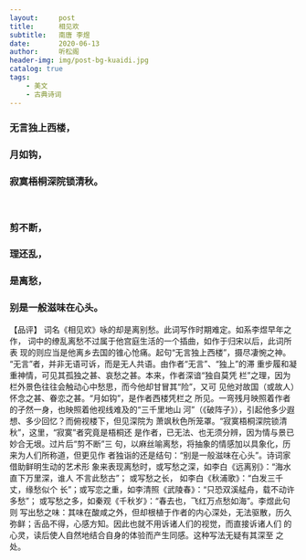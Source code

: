 ```yaml
---
layout:     post
title:      相见欢
subtitle:   南唐 李煜
date:       2020-06-13
author:     听松阁
header-img: img/post-bg-kuaidi.jpg
catalog: true
tags:
    - 美文
    - 古典诗词
---
```



### 无言独上西楼， 
### 月如钩， 
### 寂寞梧桐深院锁清秋。
&nbsp;
### 剪不断， 
### 理还乱， 
### 是离愁，
### 别是一般滋味在心头。



【品评】 
词名《相见欢》咏的却是离别愁。此词写作时期难定。如系李煜早年之作， 
词中的缭乱离愁不过属于他宫庭生活的一个插曲，如作于归宋以后，此词所表 
现的则应当是他离乡去国的锥心怆痛。起句“无言独上西楼”，摄尽凄惋之神。 
“无言”者，并非无语可诉，而是无人共语。由作者“无言”、“独上”的滞 
重步履和凝重神情，可见其孤独之甚、哀愁之甚。本来，作者深谙“独自莫凭 
栏”之理，因为栏外景色往往会触动心中愁思，而今他却甘冒其“险”，又可 
见他对故国（或故人）怀念之甚、眷恋之甚。“月如钩”，是作者西楼凭栏之 
所见。一弯残月映照着作者的孑然一身，也映照着他视线难及的“三千里地山 
河”（《破阵子》），引起他多少遐想、多少回忆？而俯视楼下，但见深院为 
萧飒秋色所笼罩。“寂寞梧桐深院锁清秋”，这里，“寂寞”者究竟是梧桐还 
是作者，已无法、也无须分辨，因为情与景已妙合无垠。过片后“剪不断”三 
句，以麻丝喻离愁，将抽象的情感加以具象化，历来为人们所称道，但更见作 
者独诣的还是结句：“别是一般滋味在心头”。诗词家借助鲜明生动的艺术形 
象来表现离愁时，或写愁之深，如李白《远离别》：“海水直下万里深，谁人 
不言此愁古”； 或写愁之长， 如李白《秋浦歌》：“白发三千丈，缘愁似个 
长”；或写恋之重，如李清照《武陵春》：“只恐双溪艋舟，载不动许多愁”； 
或写愁之多，如秦观《千秋岁》：“春去也，飞红万点愁如海”。李煜此句则 
写出愁之味：其味在酸咸之外，但却根植于作者的内心深处，无法驱散，历久 
弥鲜；舌品不得，心感方知。因此也就不用诉诸人们的视觉，而直接诉诸人们 
的心灵，读后使人自然地结合自身的体验而产生同感。这种写法无疑有其深至 
之处。 

